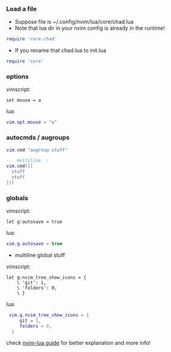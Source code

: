 ### Load a file 

- Suppose file is ~/.config/nvim/lua/core/chad.lua
- Note that lua dir in your nvim config is already in the runtime!

```lua
require 'core.chad'
```

- If you rename that chad.lua to init.lua 

```lua
require 'core'
```
### options

vimscript:

```vim
set mouse = a
```

lua:
```lua
vim.opt.mouse = "a"
```

### autocmds / augroups

```lua
vim.cmd "augroup stuff"

--  multiline  :
vim.cmd([[
  stuff
  stuff
]])
```

### globals

vimscript:

```
let g:autosave = true
```

lua:

```lua
vim.g.autosave = true
```

- multiline global stuff

vimscript:

```vim
let g:nvim_tree_show_icons = {
    \ 'git': 1,
    \ 'folders': 0,
    \ }
```
lua:

```lua
 vim.g.nvim_tree_show_icons = {
     git = 1,
     folders = 0,
  }
```

check [nvim-lua guide](https://github.com/nanotee/nvim-lua-guide) for better explanation and more info!
